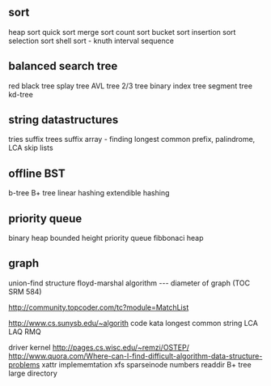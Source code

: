 sort
----

heap sort
quick sort
merge sort
count sort
bucket sort
insertion sort
selection sort
shell sort - knuth interval sequence

balanced search tree
----------------
red black tree
splay tree
AVL tree
2/3 tree
binary index tree
segment tree
kd-tree

string datastructures
-------------------
tries
suffix trees
suffix array - finding longest common prefix, palindrome, LCA
skip lists

offline BST
-----------
b-tree
B+ tree
linear hashing
extendible hashing

priority queue
--------------

binary heap
bounded height priority queue
fibbonaci heap

graph
----

union-find structure
floyd-marshal algorithm --- diameter of graph (TOC SRM 584)

http://community.topcoder.com/tc?module=MatchList

http://www.cs.sunysb.edu/~algorith
code kata
longest common string
LCA
LAQ
RMQ

driver kernel
http://pages.cs.wisc.edu/~remzi/OSTEP/
http://www.quora.com/Where-can-I-find-difficult-algorithm-data-structure-problems
xattr implememtation xfs
sparseinode numbers
readdir B+ tree large directory
